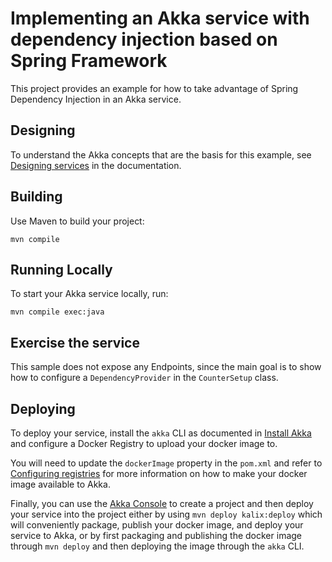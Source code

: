 # Implementing an Akka service with dependency injection based on Spring Framework

This project provides an example for how to take advantage of Spring Dependency Injection in an Akka service.

## Designing

To understand the Akka concepts that are the basis for this example, see [Designing services](https://docs.kalix.io/java/development-process.html) in the documentation.

## Building

Use Maven to build your project:

```shell
mvn compile
```

## Running Locally

To start your Akka service locally, run:

```shell
mvn compile exec:java
```

## Exercise the service

This sample does not expose any Endpoints, since the main goal is to show how to configure a `DependencyProvider` in the `CounterSetup` class.

## Deploying

To deploy your service, install the `akka` CLI as documented in
[Install Akka](https://docs.kalix.io/kalix/install-kalix.html)
and configure a Docker Registry to upload your docker image to.

You will need to update the `dockerImage` property in the `pom.xml` and refer to
[Configuring registries](https://docs.kalix.io/projects/container-registries.html)
for more information on how to make your docker image available to Akka.

Finally, you can use the [Akka Console](https://console.kalix.io)
to create a project and then deploy your service into the project either by using `mvn deploy kalix:deploy` which
will conveniently package, publish your docker image, and deploy your service to Akka, or by first packaging and
publishing the docker image through `mvn deploy` and then deploying the image
through the `akka` CLI.
